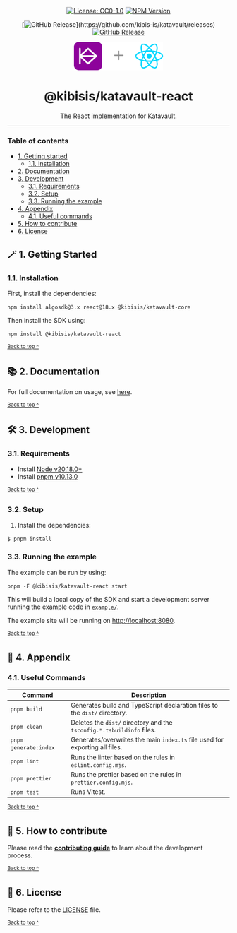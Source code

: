 <div align="center">

[![License: CC0-1.0](https://img.shields.io/badge/License-CC0_1.0-brightgreen.svg)][license]
[![NPM Version](https://img.shields.io/npm/v/%40kibisis%2Fkatavault-react)](https://www.npmjs.com/package/%40kibisis/katavault-react)

</div>

<div align="center">

[![GitHub Release](https://img.shields.io/github/v/release/kibis-is/katavault?filter=%40kibisis%2Fkatavault-react*)](https://github.com/kibis-is/katavault/releases)
[![GitHub Release](https://img.shields.io/github/v/release/kibis-is/katavault?include_prereleases&filter=%40kibisis%2Fkatavault-react*&label=pre-release)](https://github.com/kibis-is/katavault/releases/latest)

</div>


<div align="center">
  <img alt="Katavault and React logo" src="https://github.com/kibis-is/katavault/blob/main/images/katavault_react_logo@405x128.png" height="64" />
</div>

<h1 align="center">
  @kibisis/katavault-react
</h1>

<p align="center">
  The React implementation for Katavault.
</p>

---

### Table of contents

* [1. Getting started](#-1-getting-started)
  - [1.1. Installation](#11-installation)
* [2. Documentation](#-2-documentation)
* [3. Development](#-3-development)
  - [3.1. Requirements](#31-requirements)
  - [3.2. Setup](#32-setup)
  - [3.3. Running the example](#33-running-the-example)
* [4. Appendix](#-4-appendix)
  - [4.1. Useful commands](#41-useful-commands)
* [5. How to contribute](#-5-how-to-contribute)
* [6. License](#-6-license)

## 🪄 1. Getting Started

### 1.1. Installation

First, install the dependencies:

```shell
npm install algosdk@3.x react@18.x @kibisis/katavault-core
```

Then install the SDK using:
```shell
npm install @kibisis/katavault-react
```

<sup>[Back to top ^][table-of-contents]</sup>

## 📚 2. Documentation

For full documentation on usage, see [here](https://katavault.kibis.is/react/getting-started).

<sup>[Back to top ^][table-of-contents]</sup>

## 🛠 3. Development

### 3.1. Requirements

* Install [Node v20.18.0+](https://nodejs.org/en/)
* Install [pnpm v10.13.0](https://pnpm.io/installation)

<sup>[Back to top ^][table-of-contents]</sup>

### 3.2. Setup

1. Install the dependencies:
```bash
$ pnpm install
```

### 3.3. Running the example

The example can be run by using:

```shell
pnpm -F @kibisis/katavault-react start
```

This will build a local copy of the SDK and start a development server running the example code in [`example/`](./example).

The example site will be running on [http://localhost:8080](http://localhost:8080).

<sup>[Back to top ^][table-of-contents]</sup>

## 📑 4. Appendix

### 4.1. Useful Commands

| Command               | Description                                                                 |
|-----------------------|-----------------------------------------------------------------------------|
| `pnpm build`          | Generates build and TypeScript declaration files to the `dist/` directory.  |
| `pnpm clean`          | Deletes the `dist/` directory and the `tsconfig.*.tsbuildinfo` files.       |
| `pnpm generate:index` | Generates/overwrites the main `index.ts` file used for exporting all files. |
| `pnpm lint`           | Runs the linter based on the rules in `eslint.config.mjs`.                  |
| `pnpm prettier`       | Runs the prettier based on the rules in `prettier.config.mjs`.              |
| `pnpm test`           | Runs Vitest.                                                                |

<sup>[Back to top ^][table-of-contents]</sup>

## 👏 5. How to contribute

Please read the [**contributing guide**](https://github.com/kibis-is/katavault/blob/main/CONTRIBUTING.md) to learn about the development process.

<sup>[Back to top ^][table-of-contents]</sup>

## 📄 6. License

Please refer to the [LICENSE][license] file.

<sup>[Back to top ^][table-of-contents]</sup>

<!-- links -->
[license]: https://github.com/kibis-is/katavault/blob/main/packages/react/LICENSE
[table-of-contents]: #table-of-contents

